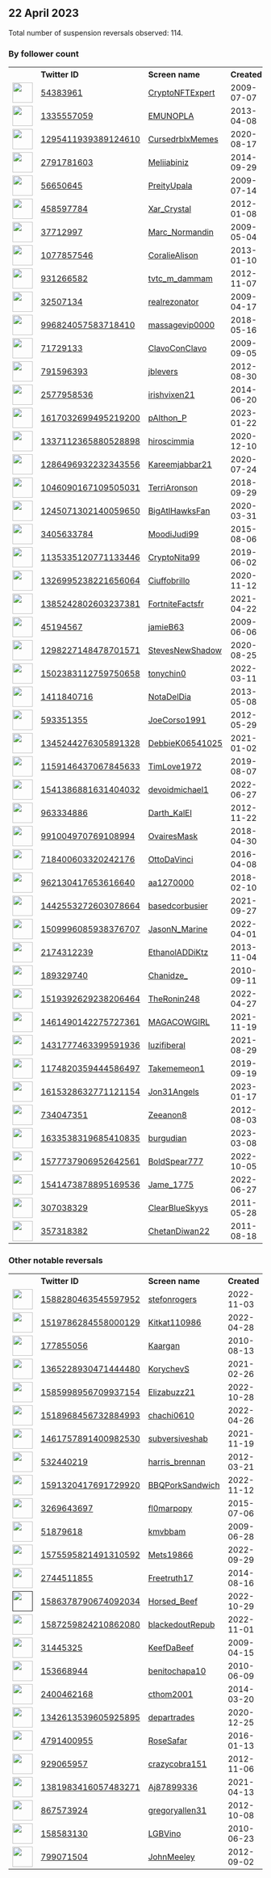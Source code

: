 
## 22 April 2023
Total number of suspension reversals observed: 114.

### By follower count
<table><tr><th></th><th align="left">Twitter ID</th><th align="left">Screen name</th>
<th align="left">Created</th><th align="left">Status</th><th align="left">Suspended</th><th align="left">Followers</th>
<tr><td><a href="https://abs.twimg.com/sticky/default_profile_images/default_profile_normal.png"><img src="https://abs.twimg.com/sticky/default_profile_images/default_profile_normal.png" width="40px" height="40px" align="center"/></a></td><td><a href="https://twitter.com/intent/user?user_id=54383961">54383961</a></td><td><a href="https://twitter.com/CryptoNFTExpert">CryptoNFTExpert</a></td><td>2009-07-07</td><td align="center"></td><td>2023-04-19</td><td>270624</td></tr>
<tr><td><a href="https://pbs.twimg.com/profile_images/810965366201610240/41cksuu8_normal.jpg"><img src="https://pbs.twimg.com/profile_images/810965366201610240/41cksuu8_normal.jpg" width="40px" height="40px" align="center"/></a></td><td><a href="https://twitter.com/intent/user?user_id=1335557059">1335557059</a></td><td><a href="https://twitter.com/EMUNOPLA">EMUNOPLA</a></td><td>2013-04-08</td><td align="center"></td><td>2023-03-08</td><td>148536</td></tr>
<tr><td><a href="https://pbs.twimg.com/profile_images/1610868503397171200/RvhsSdmK_normal.jpg"><img src="https://pbs.twimg.com/profile_images/1610868503397171200/RvhsSdmK_normal.jpg" width="40px" height="40px" align="center"/></a></td><td><a href="https://twitter.com/intent/user?user_id=1295411939389124610">1295411939389124610</a></td><td><a href="https://twitter.com/CursedrblxMemes">CursedrblxMemes</a></td><td>2020-08-17</td><td align="center"></td><td>2023-03-28</td><td>63176</td></tr>
<tr><td><a href="https://abs.twimg.com/sticky/default_profile_images/default_profile_normal.png"><img src="https://abs.twimg.com/sticky/default_profile_images/default_profile_normal.png" width="40px" height="40px" align="center"/></a></td><td><a href="https://twitter.com/intent/user?user_id=2791781603">2791781603</a></td><td><a href="https://twitter.com/Meliiabiniz">Meliiabiniz</a></td><td>2014-09-29</td><td align="center"></td><td>2023-04-19</td><td>47731</td></tr>
<tr><td><a href="https://abs.twimg.com/sticky/default_profile_images/default_profile_normal.png"><img src="https://abs.twimg.com/sticky/default_profile_images/default_profile_normal.png" width="40px" height="40px" align="center"/></a></td><td><a href="https://twitter.com/intent/user?user_id=56650645">56650645</a></td><td><a href="https://twitter.com/PreityUpala">PreityUpala</a></td><td>2009-07-14</td><td align="center"></td><td>2023-04-19</td><td>33093</td></tr>
<tr><td><a href="https://pbs.twimg.com/profile_images/1615823109713534978/TwSXLQmt_normal.jpg"><img src="https://pbs.twimg.com/profile_images/1615823109713534978/TwSXLQmt_normal.jpg" width="40px" height="40px" align="center"/></a></td><td><a href="https://twitter.com/intent/user?user_id=458597784">458597784</a></td><td><a href="https://twitter.com/Xar_Crystal">Xar_Crystal</a></td><td>2012-01-08</td><td align="center"></td><td>2023-04-15</td><td>15680</td></tr>
<tr><td><a href="https://pbs.twimg.com/profile_images/1192434352317247489/WFCZmI83_normal.jpg"><img src="https://pbs.twimg.com/profile_images/1192434352317247489/WFCZmI83_normal.jpg" width="40px" height="40px" align="center"/></a></td><td><a href="https://twitter.com/intent/user?user_id=37712997">37712997</a></td><td><a href="https://twitter.com/Marc_Normandin">Marc_Normandin</a></td><td>2009-05-04</td><td align="center"></td><td>2023-04-20</td><td>9878</td></tr>
<tr><td><a href="https://pbs.twimg.com/profile_images/3260143718/20d263ac17d64fb9d6c47b65531b7c3c_normal.png"><img src="https://pbs.twimg.com/profile_images/3260143718/20d263ac17d64fb9d6c47b65531b7c3c_normal.png" width="40px" height="40px" align="center"/></a></td><td><a href="https://twitter.com/intent/user?user_id=1077857546">1077857546</a></td><td><a href="https://twitter.com/CoralieAlison">CoralieAlison</a></td><td>2013-01-10</td><td align="center"></td><td>2023-04-14</td><td>4378</td></tr>
<tr><td><a href="https://pbs.twimg.com/profile_images/1330981769160642560/xmazHUdf_normal.jpg"><img src="https://pbs.twimg.com/profile_images/1330981769160642560/xmazHUdf_normal.jpg" width="40px" height="40px" align="center"/></a></td><td><a href="https://twitter.com/intent/user?user_id=931266582">931266582</a></td><td><a href="https://twitter.com/tvtc_m_dammam">tvtc_m_dammam</a></td><td>2012-11-07</td><td align="center"></td><td>2022-12-04</td><td>3729</td></tr>
<tr><td><a href="https://pbs.twimg.com/profile_images/1166555498507907072/ff9pmHKV_normal.jpg"><img src="https://pbs.twimg.com/profile_images/1166555498507907072/ff9pmHKV_normal.jpg" width="40px" height="40px" align="center"/></a></td><td><a href="https://twitter.com/intent/user?user_id=32507134">32507134</a></td><td><a href="https://twitter.com/realrezonator">realrezonator</a></td><td>2009-04-17</td><td align="center"></td><td></td><td>3214</td></tr>
<tr><td><a href="https://pbs.twimg.com/profile_images/1602442783331057664/OWlsAwn1_normal.jpg"><img src="https://pbs.twimg.com/profile_images/1602442783331057664/OWlsAwn1_normal.jpg" width="40px" height="40px" align="center"/></a></td><td><a href="https://twitter.com/intent/user?user_id=996824057583718410">996824057583718410</a></td><td><a href="https://twitter.com/massagevip0000">massagevip0000</a></td><td>2018-05-16</td><td align="center"></td><td>2023-04-04</td><td>2414</td></tr>
<tr><td><a href="https://pbs.twimg.com/profile_images/1620384576307617792/r__TgHIQ_normal.jpg"><img src="https://pbs.twimg.com/profile_images/1620384576307617792/r__TgHIQ_normal.jpg" width="40px" height="40px" align="center"/></a></td><td><a href="https://twitter.com/intent/user?user_id=71729133">71729133</a></td><td><a href="https://twitter.com/ClavoConClavo">ClavoConClavo</a></td><td>2009-09-05</td><td align="center"></td><td>2023-04-08</td><td>2383</td></tr>
<tr><td><a href="https://pbs.twimg.com/profile_images/2787043282/472e4c17c77ab5b4cd8034a543d501b9_normal.jpeg"><img src="https://pbs.twimg.com/profile_images/2787043282/472e4c17c77ab5b4cd8034a543d501b9_normal.jpeg" width="40px" height="40px" align="center"/></a></td><td><a href="https://twitter.com/intent/user?user_id=791596393">791596393</a></td><td><a href="https://twitter.com/jblevers">jblevers</a></td><td>2012-08-30</td><td align="center"></td><td></td><td>2051</td></tr>
<tr><td><a href="https://pbs.twimg.com/profile_images/1648011586676596742/shRteQZy_normal.jpg"><img src="https://pbs.twimg.com/profile_images/1648011586676596742/shRteQZy_normal.jpg" width="40px" height="40px" align="center"/></a></td><td><a href="https://twitter.com/intent/user?user_id=2577958536">2577958536</a></td><td><a href="https://twitter.com/irishvixen21">irishvixen21</a></td><td>2014-06-20</td><td align="center">🔒</td><td></td><td>1763</td></tr>
<tr><td><a href="https://pbs.twimg.com/profile_images/1628399313595551746/p2VlFyQI_normal.jpg"><img src="https://pbs.twimg.com/profile_images/1628399313595551746/p2VlFyQI_normal.jpg" width="40px" height="40px" align="center"/></a></td><td><a href="https://twitter.com/intent/user?user_id=1617032699495219200">1617032699495219200</a></td><td><a href="https://twitter.com/pAIthon_P">pAIthon_P</a></td><td>2023-01-22</td><td align="center"></td><td>2023-04-20</td><td>1684</td></tr>
<tr><td><a href="https://pbs.twimg.com/profile_images/1651161844487188482/27R5R1Y9_normal.jpg"><img src="https://pbs.twimg.com/profile_images/1651161844487188482/27R5R1Y9_normal.jpg" width="40px" height="40px" align="center"/></a></td><td><a href="https://twitter.com/intent/user?user_id=1337112365880528898">1337112365880528898</a></td><td><a href="https://twitter.com/hiroscimmia">hiroscimmia</a></td><td>2020-12-10</td><td align="center"></td><td>2023-04-13</td><td>1489</td></tr>
<tr><td><a href="https://pbs.twimg.com/profile_images/1648697899696500737/4GTsBUNu_normal.jpg"><img src="https://pbs.twimg.com/profile_images/1648697899696500737/4GTsBUNu_normal.jpg" width="40px" height="40px" align="center"/></a></td><td><a href="https://twitter.com/intent/user?user_id=1286496932232343556">1286496932232343556</a></td><td><a href="https://twitter.com/Kareemjabbar21">Kareemjabbar21</a></td><td>2020-07-24</td><td align="center"></td><td>2023-01-14</td><td>1438</td></tr>
<tr><td><a href="https://pbs.twimg.com/profile_images/1649442586233389057/5-wguikD_normal.jpg"><img src="https://pbs.twimg.com/profile_images/1649442586233389057/5-wguikD_normal.jpg" width="40px" height="40px" align="center"/></a></td><td><a href="https://twitter.com/intent/user?user_id=1046090167109505031">1046090167109505031</a></td><td><a href="https://twitter.com/TerriAronson">TerriAronson</a></td><td>2018-09-29</td><td align="center"></td><td></td><td>1317</td></tr>
<tr><td><a href="https://pbs.twimg.com/profile_images/1650984367232258050/8AiqlYYN_normal.jpg"><img src="https://pbs.twimg.com/profile_images/1650984367232258050/8AiqlYYN_normal.jpg" width="40px" height="40px" align="center"/></a></td><td><a href="https://twitter.com/intent/user?user_id=1245071302140059650">1245071302140059650</a></td><td><a href="https://twitter.com/BigAtlHawksFan">BigAtlHawksFan</a></td><td>2020-03-31</td><td align="center"></td><td>2023-03-23</td><td>1268</td></tr>
<tr><td><a href="https://pbs.twimg.com/profile_images/756182639539687424/5Jbvpezq_normal.jpg"><img src="https://pbs.twimg.com/profile_images/756182639539687424/5Jbvpezq_normal.jpg" width="40px" height="40px" align="center"/></a></td><td><a href="https://twitter.com/intent/user?user_id=3405633784">3405633784</a></td><td><a href="https://twitter.com/MoodiJudi99">MoodiJudi99</a></td><td>2015-08-06</td><td align="center"></td><td>2022-06-12</td><td>1233</td></tr>
<tr><td><a href="https://pbs.twimg.com/profile_images/1459002440783577093/hFoF-bUj_normal.jpg"><img src="https://pbs.twimg.com/profile_images/1459002440783577093/hFoF-bUj_normal.jpg" width="40px" height="40px" align="center"/></a></td><td><a href="https://twitter.com/intent/user?user_id=1135335120771133446">1135335120771133446</a></td><td><a href="https://twitter.com/CryptoNita99">CryptoNita99</a></td><td>2019-06-02</td><td align="center"></td><td>2023-04-02</td><td>1209</td></tr>
<tr><td><a href="https://pbs.twimg.com/profile_images/1624734451753226241/bE5EuM2d_normal.jpg"><img src="https://pbs.twimg.com/profile_images/1624734451753226241/bE5EuM2d_normal.jpg" width="40px" height="40px" align="center"/></a></td><td><a href="https://twitter.com/intent/user?user_id=1326995238221656064">1326995238221656064</a></td><td><a href="https://twitter.com/Ciuffobrillo">Ciuffobrillo</a></td><td>2020-11-12</td><td align="center">🔒</td><td>2023-04-13</td><td>1066</td></tr>
<tr><td><a href="https://pbs.twimg.com/profile_images/1648206018952970240/VtHvVE90_normal.jpg"><img src="https://pbs.twimg.com/profile_images/1648206018952970240/VtHvVE90_normal.jpg" width="40px" height="40px" align="center"/></a></td><td><a href="https://twitter.com/intent/user?user_id=1385242802603237381">1385242802603237381</a></td><td><a href="https://twitter.com/FortniteFactsfr">FortniteFactsfr</a></td><td>2021-04-22</td><td align="center"></td><td>2023-04-02</td><td>1015</td></tr>
<tr><td><a href="https://pbs.twimg.com/profile_images/1643267205948379137/wPaNsblc_normal.jpg"><img src="https://pbs.twimg.com/profile_images/1643267205948379137/wPaNsblc_normal.jpg" width="40px" height="40px" align="center"/></a></td><td><a href="https://twitter.com/intent/user?user_id=45194567">45194567</a></td><td><a href="https://twitter.com/jamieB63">jamieB63</a></td><td>2009-06-06</td><td align="center"></td><td>2023-04-06</td><td>997</td></tr>
<tr><td><a href="https://pbs.twimg.com/profile_images/1298246940006785027/OKFjtkfp_normal.jpg"><img src="https://pbs.twimg.com/profile_images/1298246940006785027/OKFjtkfp_normal.jpg" width="40px" height="40px" align="center"/></a></td><td><a href="https://twitter.com/intent/user?user_id=1298227148478701571">1298227148478701571</a></td><td><a href="https://twitter.com/StevesNewShadow">StevesNewShadow</a></td><td>2020-08-25</td><td align="center"></td><td></td><td>947</td></tr>
<tr><td><a href="https://pbs.twimg.com/profile_images/1651334937931309058/UD39FQh8_normal.jpg"><img src="https://pbs.twimg.com/profile_images/1651334937931309058/UD39FQh8_normal.jpg" width="40px" height="40px" align="center"/></a></td><td><a href="https://twitter.com/intent/user?user_id=1502383112759750658">1502383112759750658</a></td><td><a href="https://twitter.com/tonychin0">tonychin0</a></td><td>2022-03-11</td><td align="center"></td><td>2023-01-25</td><td>909</td></tr>
<tr><td><a href="https://pbs.twimg.com/profile_images/1530377826452574208/Aet4LFb6_normal.jpg"><img src="https://pbs.twimg.com/profile_images/1530377826452574208/Aet4LFb6_normal.jpg" width="40px" height="40px" align="center"/></a></td><td><a href="https://twitter.com/intent/user?user_id=1411840716">1411840716</a></td><td><a href="https://twitter.com/NotaDelDia">NotaDelDia</a></td><td>2013-05-08</td><td align="center"></td><td>2023-04-05</td><td>768</td></tr>
<tr><td><a href="https://pbs.twimg.com/profile_images/1644464046328930317/7a6_IoO0_normal.jpg"><img src="https://pbs.twimg.com/profile_images/1644464046328930317/7a6_IoO0_normal.jpg" width="40px" height="40px" align="center"/></a></td><td><a href="https://twitter.com/intent/user?user_id=593351355">593351355</a></td><td><a href="https://twitter.com/JoeCorso1991">JoeCorso1991</a></td><td>2012-05-29</td><td align="center"></td><td>2023-04-18</td><td>755</td></tr>
<tr><td><a href="https://pbs.twimg.com/profile_images/1345244623497797632/HWS987Yj_normal.jpg"><img src="https://pbs.twimg.com/profile_images/1345244623497797632/HWS987Yj_normal.jpg" width="40px" height="40px" align="center"/></a></td><td><a href="https://twitter.com/intent/user?user_id=1345244276305891328">1345244276305891328</a></td><td><a href="https://twitter.com/DebbieK06541025">DebbieK06541025</a></td><td>2021-01-02</td><td align="center"></td><td>2022-09-29</td><td>718</td></tr>
<tr><td><a href="https://pbs.twimg.com/profile_images/1407183074576801796/DwxDniDH_normal.jpg"><img src="https://pbs.twimg.com/profile_images/1407183074576801796/DwxDniDH_normal.jpg" width="40px" height="40px" align="center"/></a></td><td><a href="https://twitter.com/intent/user?user_id=1159146437067845633">1159146437067845633</a></td><td><a href="https://twitter.com/TimLove1972">TimLove1972</a></td><td>2019-08-07</td><td align="center"></td><td>2022-09-26</td><td>623</td></tr>
<tr><td><a href="https://pbs.twimg.com/profile_images/1613657808636977170/6KhtZatX_normal.jpg"><img src="https://pbs.twimg.com/profile_images/1613657808636977170/6KhtZatX_normal.jpg" width="40px" height="40px" align="center"/></a></td><td><a href="https://twitter.com/intent/user?user_id=1541386881631404032">1541386881631404032</a></td><td><a href="https://twitter.com/devoidmichael1">devoidmichael1</a></td><td>2022-06-27</td><td align="center"></td><td>2023-04-13</td><td>621</td></tr>
<tr><td><a href="https://pbs.twimg.com/profile_images/1647341778788294657/VE-XnBQn_normal.jpg"><img src="https://pbs.twimg.com/profile_images/1647341778788294657/VE-XnBQn_normal.jpg" width="40px" height="40px" align="center"/></a></td><td><a href="https://twitter.com/intent/user?user_id=963334886">963334886</a></td><td><a href="https://twitter.com/Darth_KalEl">Darth_KalEl</a></td><td>2012-11-22</td><td align="center"></td><td></td><td>508</td></tr>
<tr><td><a href="https://pbs.twimg.com/profile_images/1642320354323361793/c0v9DAVl_normal.jpg"><img src="https://pbs.twimg.com/profile_images/1642320354323361793/c0v9DAVl_normal.jpg" width="40px" height="40px" align="center"/></a></td><td><a href="https://twitter.com/intent/user?user_id=991004970769108994">991004970769108994</a></td><td><a href="https://twitter.com/OvairesMask">OvairesMask</a></td><td>2018-04-30</td><td align="center"></td><td>2023-04-04</td><td>502</td></tr>
<tr><td><a href="https://pbs.twimg.com/profile_images/1635518268994736129/UP73WnDs_normal.jpg"><img src="https://pbs.twimg.com/profile_images/1635518268994736129/UP73WnDs_normal.jpg" width="40px" height="40px" align="center"/></a></td><td><a href="https://twitter.com/intent/user?user_id=718400603320242176">718400603320242176</a></td><td><a href="https://twitter.com/OttoDaVinci">OttoDaVinci</a></td><td>2016-04-08</td><td align="center"></td><td>2023-04-19</td><td>426</td></tr>
<tr><td><a href="https://pbs.twimg.com/profile_images/1583518706122084356/in4VKO4__normal.jpg"><img src="https://pbs.twimg.com/profile_images/1583518706122084356/in4VKO4__normal.jpg" width="40px" height="40px" align="center"/></a></td><td><a href="https://twitter.com/intent/user?user_id=962130417653616640">962130417653616640</a></td><td><a href="https://twitter.com/aa1270000">aa1270000</a></td><td>2018-02-10</td><td align="center"></td><td>2023-02-08</td><td>421</td></tr>
<tr><td><a href="https://pbs.twimg.com/profile_images/1510742441938370560/y3gWtMmp_normal.jpg"><img src="https://pbs.twimg.com/profile_images/1510742441938370560/y3gWtMmp_normal.jpg" width="40px" height="40px" align="center"/></a></td><td><a href="https://twitter.com/intent/user?user_id=1442553272603078664">1442553272603078664</a></td><td><a href="https://twitter.com/basedcorbusier">basedcorbusier</a></td><td>2021-09-27</td><td align="center"></td><td>2022-04-26</td><td>398</td></tr>
<tr><td><a href="https://pbs.twimg.com/profile_images/1578812645435740162/w3i9z0vH_normal.jpg"><img src="https://pbs.twimg.com/profile_images/1578812645435740162/w3i9z0vH_normal.jpg" width="40px" height="40px" align="center"/></a></td><td><a href="https://twitter.com/intent/user?user_id=1509996085938376707">1509996085938376707</a></td><td><a href="https://twitter.com/JasonN_Marine">JasonN_Marine</a></td><td>2022-04-01</td><td align="center"></td><td>2022-11-18</td><td>377</td></tr>
<tr><td><a href="https://pbs.twimg.com/profile_images/1547945002713485313/owjGSPt6_normal.jpg"><img src="https://pbs.twimg.com/profile_images/1547945002713485313/owjGSPt6_normal.jpg" width="40px" height="40px" align="center"/></a></td><td><a href="https://twitter.com/intent/user?user_id=2174312239">2174312239</a></td><td><a href="https://twitter.com/EthanolADDiKtz">EthanolADDiKtz</a></td><td>2013-11-04</td><td align="center"></td><td>2023-04-04</td><td>343</td></tr>
<tr><td><a href="https://pbs.twimg.com/profile_images/1054306916170678272/UZho5JK-_normal.jpg"><img src="https://pbs.twimg.com/profile_images/1054306916170678272/UZho5JK-_normal.jpg" width="40px" height="40px" align="center"/></a></td><td><a href="https://twitter.com/intent/user?user_id=189329740">189329740</a></td><td><a href="https://twitter.com/Chanidze_">Chanidze_</a></td><td>2010-09-11</td><td align="center"></td><td>2022-08-27</td><td>312</td></tr>
<tr><td><a href="https://pbs.twimg.com/profile_images/1649986933051777027/LhS3ApPw_normal.jpg"><img src="https://pbs.twimg.com/profile_images/1649986933051777027/LhS3ApPw_normal.jpg" width="40px" height="40px" align="center"/></a></td><td><a href="https://twitter.com/intent/user?user_id=1519392629238206464">1519392629238206464</a></td><td><a href="https://twitter.com/TheRonin248">TheRonin248</a></td><td>2022-04-27</td><td align="center"></td><td>2022-08-17</td><td>289</td></tr>
<tr><td><a href="https://pbs.twimg.com/profile_images/1461490544975089671/PPmRMQv6_normal.jpg"><img src="https://pbs.twimg.com/profile_images/1461490544975089671/PPmRMQv6_normal.jpg" width="40px" height="40px" align="center"/></a></td><td><a href="https://twitter.com/intent/user?user_id=1461490142275727361">1461490142275727361</a></td><td><a href="https://twitter.com/MAGACOWGIRL">MAGACOWGIRL</a></td><td>2021-11-19</td><td align="center"></td><td>2022-02-13</td><td>283</td></tr>
<tr><td><a href="https://pbs.twimg.com/profile_images/1551309060611391489/NHIXQG7V_normal.jpg"><img src="https://pbs.twimg.com/profile_images/1551309060611391489/NHIXQG7V_normal.jpg" width="40px" height="40px" align="center"/></a></td><td><a href="https://twitter.com/intent/user?user_id=1431777463399591936">1431777463399591936</a></td><td><a href="https://twitter.com/luzifiberal">luzifiberal</a></td><td>2021-08-29</td><td align="center"></td><td>2022-09-12</td><td>277</td></tr>
<tr><td><a href="https://pbs.twimg.com/profile_images/1649193202702774274/s0IO7x05_normal.jpg"><img src="https://pbs.twimg.com/profile_images/1649193202702774274/s0IO7x05_normal.jpg" width="40px" height="40px" align="center"/></a></td><td><a href="https://twitter.com/intent/user?user_id=1174820359444586497">1174820359444586497</a></td><td><a href="https://twitter.com/Takememeon1">Takememeon1</a></td><td>2019-09-19</td><td align="center"></td><td>2023-04-19</td><td>269</td></tr>
<tr><td><a href="https://pbs.twimg.com/profile_images/1636106993361379330/T1E2rY-d_normal.jpg"><img src="https://pbs.twimg.com/profile_images/1636106993361379330/T1E2rY-d_normal.jpg" width="40px" height="40px" align="center"/></a></td><td><a href="https://twitter.com/intent/user?user_id=1615328632771121154">1615328632771121154</a></td><td><a href="https://twitter.com/Jon31Angels">Jon31Angels</a></td><td>2023-01-17</td><td align="center"></td><td>2023-04-19</td><td>252</td></tr>
<tr><td><a href="https://pbs.twimg.com/profile_images/1510762117548417034/hjgszzQa_normal.jpg"><img src="https://pbs.twimg.com/profile_images/1510762117548417034/hjgszzQa_normal.jpg" width="40px" height="40px" align="center"/></a></td><td><a href="https://twitter.com/intent/user?user_id=734047351">734047351</a></td><td><a href="https://twitter.com/Zeeanon8">Zeeanon8</a></td><td>2012-08-03</td><td align="center"></td><td>2023-01-01</td><td>236</td></tr>
<tr><td><a href="https://pbs.twimg.com/profile_images/1645089829011484674/q-MUBXmU_normal.jpg"><img src="https://pbs.twimg.com/profile_images/1645089829011484674/q-MUBXmU_normal.jpg" width="40px" height="40px" align="center"/></a></td><td><a href="https://twitter.com/intent/user?user_id=1633538319685410835">1633538319685410835</a></td><td><a href="https://twitter.com/burgudian">burgudian</a></td><td>2023-03-08</td><td align="center"></td><td>2023-04-10</td><td>233</td></tr>
<tr><td><a href="https://pbs.twimg.com/profile_images/1577738048573358080/TlHgVRRd_normal.jpg"><img src="https://pbs.twimg.com/profile_images/1577738048573358080/TlHgVRRd_normal.jpg" width="40px" height="40px" align="center"/></a></td><td><a href="https://twitter.com/intent/user?user_id=1577737906952642561">1577737906952642561</a></td><td><a href="https://twitter.com/BoldSpear777">BoldSpear777</a></td><td>2022-10-05</td><td align="center">👋</td><td>2023-04-26</td><td>213</td></tr>
<tr><td><a href="https://pbs.twimg.com/profile_images/1643382113926823939/aXinofEO_normal.jpg"><img src="https://pbs.twimg.com/profile_images/1643382113926823939/aXinofEO_normal.jpg" width="40px" height="40px" align="center"/></a></td><td><a href="https://twitter.com/intent/user?user_id=1541473878895169536">1541473878895169536</a></td><td><a href="https://twitter.com/Jame_1775">Jame_1775</a></td><td>2022-06-27</td><td align="center"></td><td>2023-04-15</td><td>205</td></tr>
<tr><td><a href="https://pbs.twimg.com/profile_images/1624191480146411522/cRfDnlaE_normal.jpg"><img src="https://pbs.twimg.com/profile_images/1624191480146411522/cRfDnlaE_normal.jpg" width="40px" height="40px" align="center"/></a></td><td><a href="https://twitter.com/intent/user?user_id=307038329">307038329</a></td><td><a href="https://twitter.com/ClearBlueSkyys">ClearBlueSkyys</a></td><td>2011-05-28</td><td align="center"></td><td>2023-04-12</td><td>204</td></tr>
<tr><td><a href="https://pbs.twimg.com/profile_images/1056813480131477504/DwS6jzEF_normal.jpg"><img src="https://pbs.twimg.com/profile_images/1056813480131477504/DwS6jzEF_normal.jpg" width="40px" height="40px" align="center"/></a></td><td><a href="https://twitter.com/intent/user?user_id=357318382">357318382</a></td><td><a href="https://twitter.com/ChetanDiwan22">ChetanDiwan22</a></td><td>2011-08-18</td><td align="center"></td><td>2023-04-06</td><td>191</td></tr>
</table>

### Other notable reversals
<table><tr><th></th><th align="left">Twitter ID</th><th align="left">Screen name</th>
<th align="left">Created</th><th align="left">Status</th><th align="left">Suspended</th><th align="left">Followers</th>
<tr><td><a href="https://pbs.twimg.com/profile_images/1638740329741549570/ZYtbY-uw_normal.jpg"><img src="https://pbs.twimg.com/profile_images/1638740329741549570/ZYtbY-uw_normal.jpg" width="40px" height="40px" align="center"/></a></td><td><a href="https://twitter.com/intent/user?user_id=1588280463545597952">1588280463545597952</a></td><td><a href="https://twitter.com/stefonrogers">stefonrogers</a></td><td>2022-11-03</td><td align="center"></td><td>2023-04-19</td><td>63</td></tr>
<tr><td><a href="https://pbs.twimg.com/profile_images/1519786486203301889/IITm4EG4_normal.png"><img src="https://pbs.twimg.com/profile_images/1519786486203301889/IITm4EG4_normal.png" width="40px" height="40px" align="center"/></a></td><td><a href="https://twitter.com/intent/user?user_id=1519786284558000129">1519786284558000129</a></td><td><a href="https://twitter.com/Kitkat110986">Kitkat110986</a></td><td>2022-04-28</td><td align="center"></td><td>2022-12-17</td><td>12</td></tr>
<tr><td><a href="https://pbs.twimg.com/profile_images/1146701366905253888/pEuYwh1O_normal.png"><img src="https://pbs.twimg.com/profile_images/1146701366905253888/pEuYwh1O_normal.png" width="40px" height="40px" align="center"/></a></td><td><a href="https://twitter.com/intent/user?user_id=177855056">177855056</a></td><td><a href="https://twitter.com/Kaargan">Kaargan</a></td><td>2010-08-13</td><td align="center"></td><td>2023-04-19</td><td>152</td></tr>
<tr><td><a href="https://pbs.twimg.com/profile_images/1365505104502280193/jJHDQR4W_normal.jpg"><img src="https://pbs.twimg.com/profile_images/1365505104502280193/jJHDQR4W_normal.jpg" width="40px" height="40px" align="center"/></a></td><td><a href="https://twitter.com/intent/user?user_id=1365228930471444480">1365228930471444480</a></td><td><a href="https://twitter.com/KorychevS">KorychevS</a></td><td>2021-02-26</td><td align="center"></td><td>2022-11-21</td><td>27</td></tr>
<tr><td><a href="https://pbs.twimg.com/profile_images/1585999252517535744/qClorRIm_normal.jpg"><img src="https://pbs.twimg.com/profile_images/1585999252517535744/qClorRIm_normal.jpg" width="40px" height="40px" align="center"/></a></td><td><a href="https://twitter.com/intent/user?user_id=1585998956709937154">1585998956709937154</a></td><td><a href="https://twitter.com/Elizabuzz21">Elizabuzz21</a></td><td>2022-10-28</td><td align="center"></td><td>2023-04-08</td><td>51</td></tr>
<tr><td><a href="https://pbs.twimg.com/profile_images/1522559381837172743/RJbGQ_fY_normal.jpg"><img src="https://pbs.twimg.com/profile_images/1522559381837172743/RJbGQ_fY_normal.jpg" width="40px" height="40px" align="center"/></a></td><td><a href="https://twitter.com/intent/user?user_id=1518968456732884993">1518968456732884993</a></td><td><a href="https://twitter.com/chachi0610">chachi0610</a></td><td>2022-04-26</td><td align="center"></td><td>2022-12-27</td><td>24</td></tr>
<tr><td><a href="https://pbs.twimg.com/profile_images/1650233547503067142/lLp4keUA_normal.jpg"><img src="https://pbs.twimg.com/profile_images/1650233547503067142/lLp4keUA_normal.jpg" width="40px" height="40px" align="center"/></a></td><td><a href="https://twitter.com/intent/user?user_id=1461757891400982530">1461757891400982530</a></td><td><a href="https://twitter.com/subversiveshab">subversiveshab</a></td><td>2021-11-19</td><td align="center"></td><td>2022-05-12</td><td>17</td></tr>
<tr><td><a href="https://pbs.twimg.com/profile_images/1528732049145831425/PKgVkmnn_normal.jpg"><img src="https://pbs.twimg.com/profile_images/1528732049145831425/PKgVkmnn_normal.jpg" width="40px" height="40px" align="center"/></a></td><td><a href="https://twitter.com/intent/user?user_id=532440219">532440219</a></td><td><a href="https://twitter.com/harris_brennan">harris_brennan</a></td><td>2012-03-21</td><td align="center"></td><td>2023-04-06</td><td>21</td></tr>
<tr><td><a href="https://pbs.twimg.com/profile_images/1597020309307236353/FL5Wl1ZP_normal.jpg"><img src="https://pbs.twimg.com/profile_images/1597020309307236353/FL5Wl1ZP_normal.jpg" width="40px" height="40px" align="center"/></a></td><td><a href="https://twitter.com/intent/user?user_id=1591320417691729920">1591320417691729920</a></td><td><a href="https://twitter.com/BBQPorkSandwich">BBQPorkSandwich</a></td><td>2022-11-12</td><td align="center"></td><td>2022-12-24</td><td>8</td></tr>
<tr><td><a href="https://pbs.twimg.com/profile_images/1024339031742668801/xTX6VwUu_normal.jpg"><img src="https://pbs.twimg.com/profile_images/1024339031742668801/xTX6VwUu_normal.jpg" width="40px" height="40px" align="center"/></a></td><td><a href="https://twitter.com/intent/user?user_id=3269643697">3269643697</a></td><td><a href="https://twitter.com/fl0marpopy">fl0marpopy</a></td><td>2015-07-06</td><td align="center"></td><td>2023-03-25</td><td>23</td></tr>
<tr><td><a href="https://pbs.twimg.com/profile_images/1643260956254904321/6h-OCH72_normal.jpg"><img src="https://pbs.twimg.com/profile_images/1643260956254904321/6h-OCH72_normal.jpg" width="40px" height="40px" align="center"/></a></td><td><a href="https://twitter.com/intent/user?user_id=51879618">51879618</a></td><td><a href="https://twitter.com/kmvbbam">kmvbbam</a></td><td>2009-06-28</td><td align="center">🔒</td><td>2023-04-08</td><td>11</td></tr>
<tr><td><a href="https://pbs.twimg.com/profile_images/1641941807524200451/rNIpOtZ6_normal.jpg"><img src="https://pbs.twimg.com/profile_images/1641941807524200451/rNIpOtZ6_normal.jpg" width="40px" height="40px" align="center"/></a></td><td><a href="https://twitter.com/intent/user?user_id=1575595821491310592">1575595821491310592</a></td><td><a href="https://twitter.com/Mets19866">Mets19866</a></td><td>2022-09-29</td><td align="center"></td><td>2023-02-17</td><td>23</td></tr>
<tr><td><a href="https://pbs.twimg.com/profile_images/501116070980489216/nvlZ-2i7_normal.jpeg"><img src="https://pbs.twimg.com/profile_images/501116070980489216/nvlZ-2i7_normal.jpeg" width="40px" height="40px" align="center"/></a></td><td><a href="https://twitter.com/intent/user?user_id=2744511855">2744511855</a></td><td><a href="https://twitter.com/Freetruth17">Freetruth17</a></td><td>2014-08-16</td><td align="center"></td><td>2023-04-13</td><td>108</td></tr>
<tr><td><a href=""><img src="" width="40px" height="40px" align="center"/></a></td><td><a href="https://twitter.com/intent/user?user_id=1586378790674092034">1586378790674092034</a></td><td><a href="https://twitter.com/Horsed_Beef">Horsed_Beef</a></td><td>2022-10-29</td><td align="center"></td><td>2022-12-31</td><td>0</td></tr>
<tr><td><a href="https://pbs.twimg.com/profile_images/1587897684823883778/BuKo0nFF_normal.jpg"><img src="https://pbs.twimg.com/profile_images/1587897684823883778/BuKo0nFF_normal.jpg" width="40px" height="40px" align="center"/></a></td><td><a href="https://twitter.com/intent/user?user_id=1587259824210862080">1587259824210862080</a></td><td><a href="https://twitter.com/blackedoutRepub">blackedoutRepub</a></td><td>2022-11-01</td><td align="center"></td><td>2023-03-26</td><td>0</td></tr>
<tr><td><a href="https://pbs.twimg.com/profile_images/861262140161785858/5BmMcEsr_normal.jpg"><img src="https://pbs.twimg.com/profile_images/861262140161785858/5BmMcEsr_normal.jpg" width="40px" height="40px" align="center"/></a></td><td><a href="https://twitter.com/intent/user?user_id=31445325">31445325</a></td><td><a href="https://twitter.com/KeefDaBeef">KeefDaBeef</a></td><td>2009-04-15</td><td align="center"></td><td>2023-03-06</td><td>65</td></tr>
<tr><td><a href="https://pbs.twimg.com/profile_images/1649400934068285441/4Rlf2yh5_normal.jpg"><img src="https://pbs.twimg.com/profile_images/1649400934068285441/4Rlf2yh5_normal.jpg" width="40px" height="40px" align="center"/></a></td><td><a href="https://twitter.com/intent/user?user_id=153668944">153668944</a></td><td><a href="https://twitter.com/benitochapa10">benitochapa10</a></td><td>2010-06-09</td><td align="center"></td><td>2023-03-27</td><td>9</td></tr>
<tr><td><a href="https://pbs.twimg.com/profile_images/674317667877199873/S7S4Gkm2_normal.jpg"><img src="https://pbs.twimg.com/profile_images/674317667877199873/S7S4Gkm2_normal.jpg" width="40px" height="40px" align="center"/></a></td><td><a href="https://twitter.com/intent/user?user_id=2400462168">2400462168</a></td><td><a href="https://twitter.com/cthom2001">cthom2001</a></td><td>2014-03-20</td><td align="center"></td><td>2023-04-06</td><td>1</td></tr>
<tr><td><a href="https://pbs.twimg.com/profile_images/1649892248014708738/RezfHiG6_normal.jpg"><img src="https://pbs.twimg.com/profile_images/1649892248014708738/RezfHiG6_normal.jpg" width="40px" height="40px" align="center"/></a></td><td><a href="https://twitter.com/intent/user?user_id=1342613539605925895">1342613539605925895</a></td><td><a href="https://twitter.com/departrades">departrades</a></td><td>2020-12-25</td><td align="center"></td><td>2023-04-11</td><td>118</td></tr>
<tr><td><a href="https://pbs.twimg.com/profile_images/1648202439646904324/aZ1POS25_normal.jpg"><img src="https://pbs.twimg.com/profile_images/1648202439646904324/aZ1POS25_normal.jpg" width="40px" height="40px" align="center"/></a></td><td><a href="https://twitter.com/intent/user?user_id=4791400955">4791400955</a></td><td><a href="https://twitter.com/RoseSafar">RoseSafar</a></td><td>2016-01-13</td><td align="center"></td><td>2023-03-28</td><td>133</td></tr>
<tr><td><a href="https://pbs.twimg.com/profile_images/1649123809230716964/iBYldf96_normal.jpg"><img src="https://pbs.twimg.com/profile_images/1649123809230716964/iBYldf96_normal.jpg" width="40px" height="40px" align="center"/></a></td><td><a href="https://twitter.com/intent/user?user_id=929065957">929065957</a></td><td><a href="https://twitter.com/crazycobra151">crazycobra151</a></td><td>2012-11-06</td><td align="center"></td><td>2023-04-11</td><td>9</td></tr>
<tr><td><a href="https://abs.twimg.com/sticky/default_profile_images/default_profile_normal.png"><img src="https://abs.twimg.com/sticky/default_profile_images/default_profile_normal.png" width="40px" height="40px" align="center"/></a></td><td><a href="https://twitter.com/intent/user?user_id=1381983416057483271">1381983416057483271</a></td><td><a href="https://twitter.com/Aj87899336">Aj87899336</a></td><td>2021-04-13</td><td align="center"></td><td>2022-12-04</td><td>0</td></tr>
<tr><td><a href="https://pbs.twimg.com/profile_images/1426299169422118913/vHz_Q8vP_normal.jpg"><img src="https://pbs.twimg.com/profile_images/1426299169422118913/vHz_Q8vP_normal.jpg" width="40px" height="40px" align="center"/></a></td><td><a href="https://twitter.com/intent/user?user_id=867573924">867573924</a></td><td><a href="https://twitter.com/gregoryallen31">gregoryallen31</a></td><td>2012-10-08</td><td align="center"></td><td>2023-03-28</td><td>14</td></tr>
<tr><td><a href="https://pbs.twimg.com/profile_images/1648832170012602370/r3oRpe3d_normal.jpg"><img src="https://pbs.twimg.com/profile_images/1648832170012602370/r3oRpe3d_normal.jpg" width="40px" height="40px" align="center"/></a></td><td><a href="https://twitter.com/intent/user?user_id=158583130">158583130</a></td><td><a href="https://twitter.com/LGBVino">LGBVino</a></td><td>2010-06-23</td><td align="center"></td><td>2023-03-16</td><td>59</td></tr>
<tr><td><a href="https://pbs.twimg.com/profile_images/1589982343296688130/AOQCAgWF_normal.jpg"><img src="https://pbs.twimg.com/profile_images/1589982343296688130/AOQCAgWF_normal.jpg" width="40px" height="40px" align="center"/></a></td><td><a href="https://twitter.com/intent/user?user_id=799071504">799071504</a></td><td><a href="https://twitter.com/JohnMeeley">JohnMeeley</a></td><td>2012-09-02</td><td align="center"></td><td>2022-12-08</td><td>24</td></tr>
</table>
